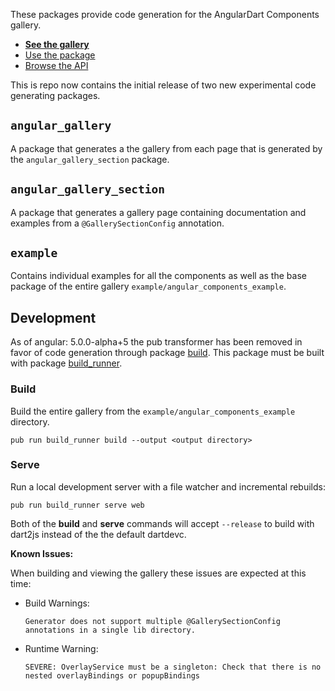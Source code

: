These packages provide code generation for the AngularDart Components gallery.

* **[See the gallery](https://dart-lang.github.io/angular_components_example/)**
* [Use the package](https://pub.dartlang.org/packages/angular_components)
* [Browse the API](https://www.dartdocs.org/documentation/angular_components/latest)

This is repo now contains the initial release of two new experimental code 
generating packages.

## `angular_gallery`

A package that generates a the gallery from each page that is generated by the 
`angular_gallery_section` package.

## `angular_gallery_section` 

A package that generates a gallery page containing documentation and examples 
from a `@GallerySectionConfig` annotation.

## `example` 
Contains individual examples for all the components as well as the base package
of the entire gallery `example/angular_components_example`. 

## Development

As of angular: 5.0.0-alpha+5 the pub transformer has been removed in favor of
code generation through package [build]. This package must be built with package
[build_runner].

### Build

Build the entire gallery from the `example/angular_components_example`
directory.

```
pub run build_runner build --output <output directory>
```

### Serve

Run a local development server with a file watcher and incremental rebuilds:

```
pub run build_runner serve web
```

Both of the __build__ and __serve__ commands will accept `--release` to build 
with dart2js instead of the the default dartdevc.

__Known Issues:__

When building and viewing the gallery these issues are expected at this time:

 * Build Warnings:

   `Generator does not support multiple @GallerySectionConfig annotations in a
   single lib directory.`

 * Runtime Warning:

   `SEVERE: OverlayService must be a singleton: Check that there is no nested
   overlayBindings or popupBindings`

[build_runner]: https://pub.dartlang.org/packages/build_runner
[build]: https://pub.dartlang.org/packages/build
